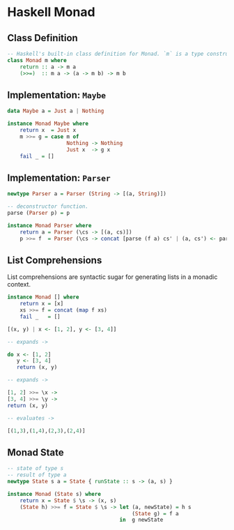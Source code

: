 # Haskell Monad

## Class Definition

```haskell
-- Haskell's built-in class definition for Monad. `m` is a type constructor.
class Monad m where
    return :: a -> m a
    (>>=)  :: m a -> (a -> m b) -> m b
```

## Implementation: `Maybe`

```haskell
data Maybe a = Just a | Nothing

instance Monad Maybe where
    return x  = Just x
    m >>= g = case m of
                   Nothing -> Nothing
                   Just x  -> g x
    fail _ = []
```

## Implementation: `Parser`

```haskell
newtype Parser a = Parser (String -> [(a, String)])

-- deconstructor function.
parse (Parser p) = p

instance Monad Parser where
    return a = Parser (\cs -> [(a, cs)])
    p >>= f  = Parser (\cs -> concat [parse (f a) cs' | (a, cs') <- parse p cs]) 
```

## List Comprehensions

List comprehensions are syntactic sugar for generating lists in a monadic context.

```haskell
instance Monad [] where
    return x = [x]
    xs >>= f = concat (map f xs)
    fail _   = []

[(x, y) | x <- [1, 2], y <- [3, 4]]

-- expands ->

do x <- [1, 2]
   y <- [3, 4]
   return (x, y)

-- expands ->

[1, 2] >>= \x ->
[3, 4] >>= \y ->
return (x, y)

-- evaluates ->

[(1,3),(1,4),(2,3),(2,4)]
```
## Monad State

```haskell
-- state of type s
-- result of type a
newtype State s a = State { runState :: s -> (a, s) }  

instance Monad (State s) where  
    return x = State $ \s -> (x, s)  
    (State h) >>= f = State $ \s -> let (a, newState) = h s  
                                        (State g) = f a  
                                    in  g newState  
```
